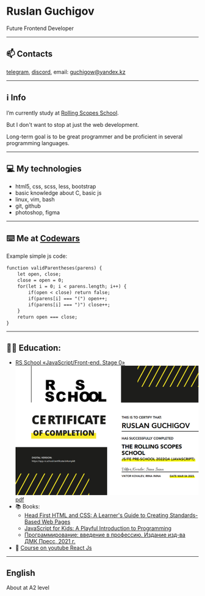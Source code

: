 # Ruslan Guchigov
Future Frontend Developer

---

## 📫 Contacts
[telegram](https://t.me/guch1g0v),  [discord](https://discordapp.com/users/578533824586317834),  email: guchigow@yandex.kz

---
## ℹ️ Info
I’m currently study at [Rolling Scopes School](https://app.rs.school/). 

But I don't want to stop at just the web development. 

Long-term goal is to be great programmer and be proficient in several programming languages.

---

## 💻 My technologies 
* html5, css, scss, less, bootstrap 
* basic knowledge about C, basic js
* linux, vim, bash 
* git, github 
* photoshop, figma

---

## ⌨️ Me at [Codewars](https://www.codewars.com/users/lanov64)


Example simple js code:
```
function validParentheses(parens) {
    let open, close;
    close = open = 0;
    for(let i = 0; i < parens.length; i++) {
        if(open < close) return false;
        if(parens[i] === "(") open++;
        if(parens[i] === ")") close++;
    }
    return open === close;
}
```
---
## 👨‍🎓 Education:
+ [RS School «JavaScript/Front-end. Stage 0»](https://rs.school/js-stage0/)
![certificate](./st0.png) [pdf](https://app.rs.school/certificate/si4ompk8)
+ 📚 Books:
  * [Head First HTML and CSS: A Learner's Guide to Creating Standards-Based Web Pages](https://www.amazon.com/Head-First-HTML-CSS-Standards-Based-dp-0596159900/dp/0596159900/ref=dp_ob_title_bk)
  * [JavaScript for Kids: A Playful Introduction to Programming](https://www.amazon.com/JavaScript-Kids-Playful-Introduction-Programming/dp/1593274084/ref=sr_1_1?crid=14SOE3E838OX0&keywords=js+for+kids&qid=1670682051&s=books&sprefix=js+for+kid%2Cstripbooks-intl-ship%2C245&sr=1-1)
  * [Программирование: введение в профессию. Издание изд-ва ДМК Пресс, 2021 г.](http://stolyarov.info/books/programming_intro/dmk)
+ 🚀 [Course on youtube React Js](https://www.youtube.com/playlist?list=PLcvhF2Wqh7DNVy1OCUpG3i5lyxyBWhGZ8)

---

## English
About at A2 level
